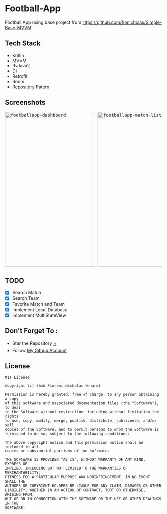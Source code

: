 # Football-App
Football App using base project from https://github.com/fionicholas/Simple-Base-MVVM

## Tech Stack
- Kotlin
- MVVM
- RvJava2
- DI
- Retrofit
- Room
- Repository Patern

## Screenshots
<pre>
<img src="https://github.com/fionicholas/Football-App/blob/master/screenshots/footballapp-dashboard.jpg" alt="footballapp-dashboard" width="290" height="500" /> <img src="https://github.com/fionicholas/Football-App/blob/master/screenshots/footballapp_match_list2.jpg" alt="footballapp-match-list2" width="290" height="500" /> <img src="https://github.com/fionicholas/Football-App/blob/master/screenshots/footballapp_team_list.jpg" alt="footballapp-team-list" width="290" height="500" /> <img src="https://github.com/fionicholas/Football-App/blob/master/screenshots/footballapp_match_list.jpg" alt="footballapp-match-list" width="290" height="500" /> <img src="https://github.com/fionicholas/Football-App/blob/master/screenshots/footballapp_detail_match.jpg" alt="footballapp-detail-match" width="290" height="500" /> <img src="https://github.com/fionicholas/Football-App/blob/master/screenshots/footballapp_detail_team.jpg" alt="footballapp-detail-team" width="290" height="500" />
</pre>

## TODO
* [x] Search Match
* [x] Search Team
* [x] Favorite Match and Team
* [x] Implement Local Database
* [X] Implement MultiStateView

## Don't Forget To :

- Star the Repository [⭐](https://github.com/fionicholas/Football-App)
- Follow [My Github Account](https://github.com/fionicholas/)

## License
```
MIT License

Copyright (c) 2020 Fiorent Nicholas Yehardi

Permission is hereby granted, free of charge, to any person obtaining a copy
of this software and associated documentation files (the "Software"), to deal
in the Software without restriction, including without limitation the rights
to use, copy, modify, merge, publish, distribute, sublicense, and/or sell
copies of the Software, and to permit persons to whom the Software is
furnished to do so, subject to the following conditions:

The above copyright notice and this permission notice shall be included in all
copies or substantial portions of the Software.

THE SOFTWARE IS PROVIDED "AS IS", WITHOUT WARRANTY OF ANY KIND, EXPRESS OR
IMPLIED, INCLUDING BUT NOT LIMITED TO THE WARRANTIES OF MERCHANTABILITY,
FITNESS FOR A PARTICULAR PURPOSE AND NONINFRINGEMENT. IN NO EVENT SHALL THE
AUTHORS OR COPYRIGHT HOLDERS BE LIABLE FOR ANY CLAIM, DAMAGES OR OTHER
LIABILITY, WHETHER IN AN ACTION OF CONTRACT, TORT OR OTHERWISE, ARISING FROM,
OUT OF OR IN CONNECTION WITH THE SOFTWARE OR THE USE OR OTHER DEALINGS IN THE
SOFTWARE.
```
